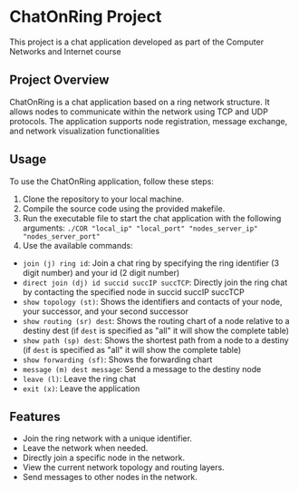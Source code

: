 # ChatOnRing Project

This project is a chat application developed as part of the Computer Networks and Internet course

## Project Overview
ChatOnRing is a chat application based on a ring network structure. It allows nodes to communicate within the network using TCP and UDP protocols. The application supports node registration, message exchange, and network visualization functionalities

## Usage
To use the ChatOnRing application, follow these steps:

1. Clone the repository to your local machine.
2. Compile the source code using the provided makefile.
3. Run the executable file to start the chat application with the following arguments:
`./COR "local_ip" "local_port" "nodes_server_ip" "nodes_server_port"`
4. Use the available commands:
- `join (j) ring id`: Join a chat ring by specifying the ring identifier (3 digit number) and your id (2 digit number)
- `direct join (dj) id succid succIP succTCP`: Directly join the ring chat by contacting the specified node in succid succIP succTCP
- `show topology (st)`: Shows the identifiers and contacts of your node, your successor, and your second successor
- `show routing (sr) dest`: Shows the routing chart of a node relative to a destiny dest (if `dest` is specified as "all" it will show the complete table)
- `show path (sp) dest`: Shows the shortest path from a node to a destiny (if `dest` is specified as "all" it will show the complete table)
- `show forwarding (sf)`: Shows the forwarding chart
- `message (m) dest message`: Send a message to the destiny node
- `leave (l)`: Leave the ring chat
- `exit (x)`: Leave the application

## Features
- Join the ring network with a unique identifier.
- Leave the network when needed.
- Directly join a specific node in the network.
- View the current network topology and routing layers.
- Send messages to other nodes in the network.
